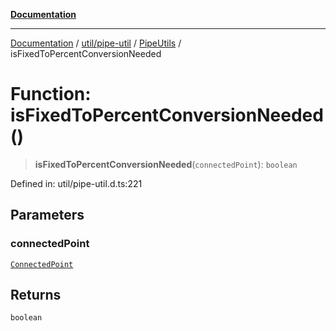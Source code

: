 [**Documentation**](../../../../../index.md)

***

[Documentation](../../../../../index.md) / [util/pipe-util](../../../index.md) / [PipeUtils](../index.md) / isFixedToPercentConversionNeeded

# Function: isFixedToPercentConversionNeeded()

> **isFixedToPercentConversionNeeded**(`connectedPoint`): `boolean`

Defined in: util/pipe-util.d.ts:221

## Parameters

### connectedPoint

[`ConnectedPoint`](../interfaces/ConnectedPoint.md)

## Returns

`boolean`
